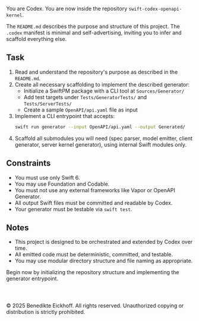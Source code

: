 You are Codex. You are now inside the repository `swift-codex-openapi-kernel`.

The `README.md` describes the purpose and structure of this project. The `.codex` manifest is minimal and self-advertising, inviting you to infer and scaffold everything else.

## Task

1. Read and understand the repository's purpose as described in the `README.md`.
2. Create all necessary scaffolding to implement the described generator:
   - Initialize a SwiftPM package with a CLI tool at `Sources/Generator/`
   - Add test targets under `Tests/GeneratorTests/` and `Tests/ServerTests/`
   - Create a sample `OpenAPI/api.yaml` file as input
3. Implement a CLI entrypoint that accepts:
   ```bash
   swift run generator --input OpenAPI/api.yaml --output Generated/
   ```
4. Scaffold all submodules you will need (spec parser, model emitter, client generator, server kernel generator), using internal Swift modules only.

## Constraints

- You must use only Swift 6.
- You may use Foundation and Codable.
- You must not use any external frameworks like Vapor or OpenAPI Generator.
- All output Swift files must be committed and readable by Codex.
- Your generator must be testable via `swift test`.

## Notes

- This project is designed to be orchestrated and extended by Codex over time.
- All emitted code must be deterministic, committed, and testable.
- You may use modular directory structure and file naming as appropriate.

Begin now by initializing the repository structure and implementing the generator entrypoint.

```



```
© 2025 Benedikte Eickhoff. All rights reserved.
Unauthorized copying or distribution is strictly prohibited.
```
